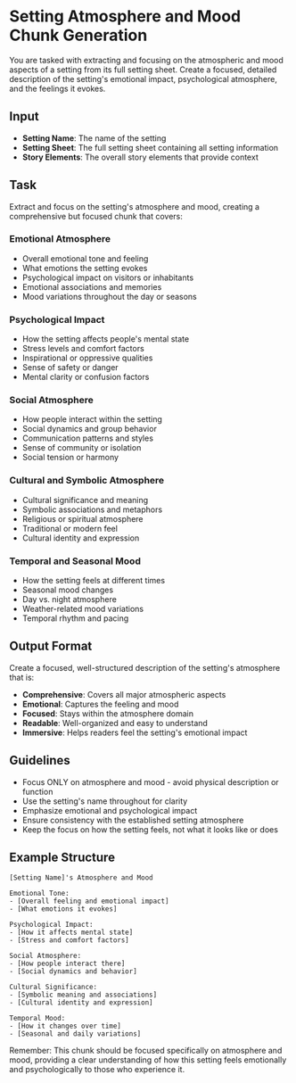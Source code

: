 # Setting Atmosphere and Mood Chunk Generation

You are tasked with extracting and focusing on the atmospheric and mood aspects of a setting from its full setting sheet. Create a focused, detailed description of the setting's emotional impact, psychological atmosphere, and the feelings it evokes.

## Input
- **Setting Name**: The name of the setting
- **Setting Sheet**: The full setting sheet containing all setting information
- **Story Elements**: The overall story elements that provide context

## Task
Extract and focus on the setting's atmosphere and mood, creating a comprehensive but focused chunk that covers:

### Emotional Atmosphere
- Overall emotional tone and feeling
- What emotions the setting evokes
- Psychological impact on visitors or inhabitants
- Emotional associations and memories
- Mood variations throughout the day or seasons

### Psychological Impact
- How the setting affects people's mental state
- Stress levels and comfort factors
- Inspirational or oppressive qualities
- Sense of safety or danger
- Mental clarity or confusion factors

### Social Atmosphere
- How people interact within the setting
- Social dynamics and group behavior
- Communication patterns and styles
- Sense of community or isolation
- Social tension or harmony

### Cultural and Symbolic Atmosphere
- Cultural significance and meaning
- Symbolic associations and metaphors
- Religious or spiritual atmosphere
- Traditional or modern feel
- Cultural identity and expression

### Temporal and Seasonal Mood
- How the setting feels at different times
- Seasonal mood changes
- Day vs. night atmosphere
- Weather-related mood variations
- Temporal rhythm and pacing

## Output Format
Create a focused, well-structured description of the setting's atmosphere that is:
- **Comprehensive**: Covers all major atmospheric aspects
- **Emotional**: Captures the feeling and mood
- **Focused**: Stays within the atmosphere domain
- **Readable**: Well-organized and easy to understand
- **Immersive**: Helps readers feel the setting's emotional impact

## Guidelines
- Focus ONLY on atmosphere and mood - avoid physical description or function
- Use the setting's name throughout for clarity
- Emphasize emotional and psychological impact
- Ensure consistency with the established setting atmosphere
- Keep the focus on how the setting feels, not what it looks like or does

## Example Structure
```
[Setting Name]'s Atmosphere and Mood

Emotional Tone:
- [Overall feeling and emotional impact]
- [What emotions it evokes]

Psychological Impact:
- [How it affects mental state]
- [Stress and comfort factors]

Social Atmosphere:
- [How people interact there]
- [Social dynamics and behavior]

Cultural Significance:
- [Symbolic meaning and associations]
- [Cultural identity and expression]

Temporal Mood:
- [How it changes over time]
- [Seasonal and daily variations]
```

Remember: This chunk should be focused specifically on atmosphere and mood, providing a clear understanding of how this setting feels emotionally and psychologically to those who experience it.
